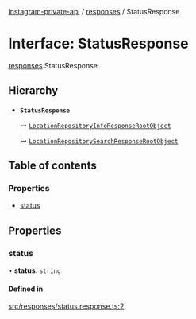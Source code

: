 [instagram-private-api](../../README.md) / [responses](../../modules/responses.md) / StatusResponse

# Interface: StatusResponse

[responses](../../modules/responses.md).StatusResponse

## Hierarchy

- **`StatusResponse`**

  ↳ [`LocationRepositoryInfoResponseRootObject`](LocationRepositoryInfoResponseRootObject.md)

  ↳ [`LocationRepositorySearchResponseRootObject`](LocationRepositorySearchResponseRootObject.md)

## Table of contents

### Properties

- [status](StatusResponse.md#status)

## Properties

### status

• **status**: `string`

#### Defined in

[src/responses/status.response.ts:2](https://github.com/Nerixyz/instagram-private-api/blob/4971f34/src/responses/status.response.ts#L2)
